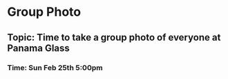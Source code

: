 # Group Photo

## Topic: Time to take a group photo of everyone at Panama Glass

### Time: Sun Feb 25th 5:00pm
